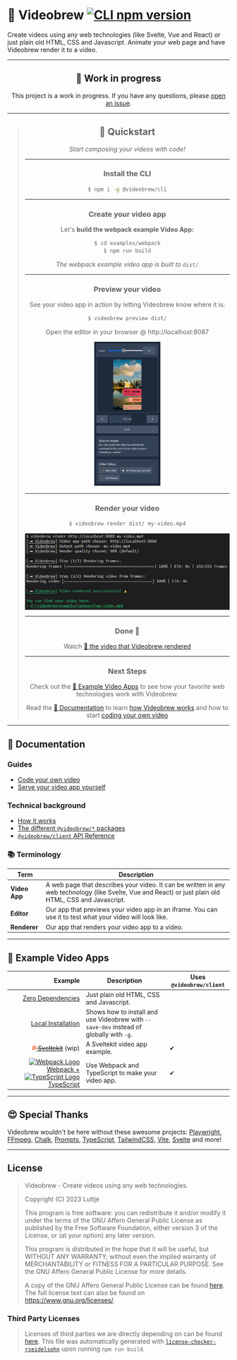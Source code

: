 # 📼 Videobrew [![CLI npm version](https://img.shields.io/npm/v/@videobrew/cli)](https://www.npmjs.com/package/@videobrew/cli)

Create videos using any web technologies (like Svelte, Vue and React) or just plain old HTML, CSS and Javascript. Animate your web page and have Videobrew render it to a video.

<div align="center">

<hr>

## 🚧 Work in progress
This project is a work in progress. If you have any questions, please [open an issue](https://github.com/luttje/videobrew/issues/new).

</div>

<hr>

> <div align="center">
>
> ## 🚀 <span id="quickstart">Quickstart</span>
> *Start composing your videos with code!*
> 
> <hr>
>
> ### Install the CLI
> 
> ```bash
> $ npm i -g @videobrew/cli
> ```
> 
> <hr> 
>
> ### Create your video app
> Let's **build the webpack example Video App:**
> 
> ```bash
> $ cd examples/webpack
> $ npm run build
> ```
> *The webpack example video app is built to `dist/`*
> 
> <hr> 
>
> ### Preview your video
> See your video app in action by letting Videobrew know where it is:
> ```bash
> $ videobrew preview dist/
> ```
> Open the editor in your browser @ http://localhost:8087
> 
> [<img src="./docs/editor-previewing-video-app.png" alt="Previewing a video app" width="150" />](./docs/editor-previewing-video-app.png)
>
> <hr> 
>
> ### Render your video
>   
> ```bash
> $ videobrew render dist/ my-video.mp4
> ```
>   
> [<img src="./docs/cli-rendering-video-app.png" alt="Rendering a video app" align="middle" width="500" />](./docs/cli-rendering-video-app.png)
> 
> <hr> 
>
> ### Done 🎉
>   
> Watch [📼 the video that Videobrew rendered](./examples/webpack/out/weather.mp4)
>
> <hr> 
>
> ### Next Steps
>
> Check out the [🧪 Example Video Apps](#examples) to see how your favorite web technologies work with Videobrew.
>
> Read the [📖 Documentation](#documentation) to learn [how Videobrew works](./docs/how-it-works.md) and how to start [coding your own video](./docs/code-your-own-video.md)
>
> </div>

<hr>

## <span id="documentation">📖 Documentation</span>

### Guides
* [Code your own video](./docs/code-your-own-video.md)
* [Serve your video app yourself](./docs/serving-video-apps.md)

### Technical background
* [How it works](./docs/how-it-works.md)
* [The different `@videobrew/*` packages](./docs/packages.md)
* [`@videobrew/client` API Reference](./docs/api/client.md)

### 📚 Terminology

| Term | Description |
| --- | --- |
| **Video App** | A web page that describes your video. It can be written in any web technology (like Svelte, Vue and React) or just plain old HTML, CSS and Javascript. |
| **Editor** | Our app that previews your video app in an iframe. You can use it to test what your video will look like. |
| **Renderer** | Our app that renders your video app to a video. |

<hr>

## <span id="examples">🧪 Example Video Apps</span>
| Example | Description | Uses `@videobrew/client`
| ---: | --- | --- |
| [Zero Dependencies](./examples/0-dependencies/) | Just plain old HTML, CSS and Javascript. | |
| [Local Installation](./examples/local-install/) | Shows how to install and use Videobrew with `--save-dev` instead of globally with `-g`. | |
| <s>[<img src="https://raw.githubusercontent.com/sveltejs/branding/master/svelte-logo.svg" height="12px" alt="Svelte Logo" /> Sveltekit](./examples/sveltekit/)</s> (wip) | A Sveltekit video app example. | ✔ |
| [<img src="https://raw.githubusercontent.com/webpack/media/master/logo/icon.svg" height="12px" alt="Webpack Logo" /> Webpack + <img src="https://upload.wikimedia.org/wikipedia/commons/thumb/4/4c/Typescript_logo_2020.svg/512px-Typescript_logo_2020.svg.png?20221110153201" height="12px" alt="TypeScript Logo" /> TypeScript](./examples/webpack) | Use Webpack and TypeScript to make your video app. | ✔ |

<hr>

## 😍 Special Thanks

Videobrew wouldn't be here without these awesome projects:
[Playwright](https://playwright.dev/), [FFmpeg](https://ffmpeg.org/), [Chalk](https://www.npmjs.com/package/chalk), [Prompts](https://www.npmjs.com/package/prompts), [TypeScript](https://www.typescriptlang.org/), [TailwindCSS](https://tailwindcss.com/), [Vite](https://vitejs.dev/), [Svelte](https://svelte.dev/) and more!

<hr>

## License

> Videobrew - Create videos using any web technologies.
> 
> Copyright (C) 2023  Luttje
> 
> This program is free software: you can redistribute it and/or modify
> it under the terms of the GNU Affero General Public License as published
> by the Free Software Foundation, either version 3 of the License, or
> (at your option) any later version.
> 
> This program is distributed in the hope that it will be useful,
> but WITHOUT ANY WARRANTY; without even the implied warranty of
> MERCHANTABILITY or FITNESS FOR A PARTICULAR PURPOSE.  See the
> GNU Affero General Public License for more details.
> 
> A copy of the GNU Affero General Public License can be found [here](./LICENSE). 
> The full license text can also be found on <https://www.gnu.org/licenses/>.

### Third Party Licenses
> Licenses of third parties we are directly depending on can be found [here](./LICENSES-THIRD-PARTY). This file was automatically generated with [`license-checker-rseidelsohn`](https://www.npmjs.com/package/license-checker-rseidelsohn) upon running `npm run build`.